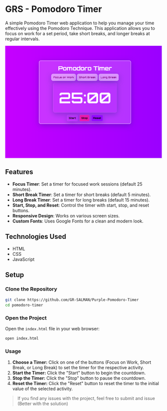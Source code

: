 # GRS - Pomodoro Timer

A simple Pomodoro Timer web application to help you manage your time effectively using the Pomodoro Technique. This application allows you to focus on work for a set period, take short breaks, and longer breaks at regular intervals.

<div align="center">
  <img src="./pomodoro.png" alt="Pomodoro Timer Screenshot">
</div>

## Features

- **Focus Timer**: Set a timer for focused work sessions (default 25 minutes).
- **Short Break Timer**: Set a timer for short breaks (default 5 minutes).
- **Long Break Timer**: Set a timer for long breaks (default 15 minutes).
- **Start, Stop, and Reset**: Control the timer with start, stop, and reset buttons.
- **Responsive Design**: Works on various screen sizes.
- **Custom Fonts**: Uses Google Fonts for a clean and modern look.

## Technologies Used

- HTML
- CSS
- JavaScript

## Setup

### Clone the Repository

```bash
git clone https://github.com/GR-SALMAN/Purple-Pomodoro-Timer
cd pomodoro-timer
```
### Open the Project

Open the `index.html` file in your web browser:

```bash
open index.html
```
### Usage
1. **Choose a Timer:** Click on one of the buttons (Focus on Work, Short Break, or Long Break) to set the timer for the respective activity.
2. **Start the Timer:** Click the "Start" button to begin the countdown.
3. **Stop the Timer:** Click the "Stop" button to pause the countdown.
4. **Reset the Timer:** Click the "Reset" button to reset the timer to the initial value of the selected activity.

>If you find any issues with the project, feel free to submit and issue (Better with the solution)
